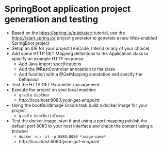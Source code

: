 # SpringBoot application project generation and testing


- Based on the https://spring.io/quickstart tutorial, use the https://start.spring.io/ project generator to generate a new Web-enabled SpringBoot project
- Setup an IDE for your project (VSCode, IntelliJ or any of your choice)
- Add some HTTP GET Mapping definitions to the Application class to specify an example HTTP response
  - Add Java import specifications
  - Add the @RestController annotation to the class
  - Add function with a @GetMapping annotation and specify the behaviour
- Test the HTTP GET Parameter management
- Execute the project on your local machine
  - `gradle bootRun`
  - http://localhost:8080/*your-get-endpoint*
- Using the bootBuildImage Gradle task build a docker image for your project
  - `gradle bootBuildImage`
- Test the docker image, start it and using a port mapping publish the default port 8080 to your host interface and check the content using a browser
  - `docker run -it -p 8080:8080 *image-name*`
  - http://localhost:8080/*your-get-endpoint*



